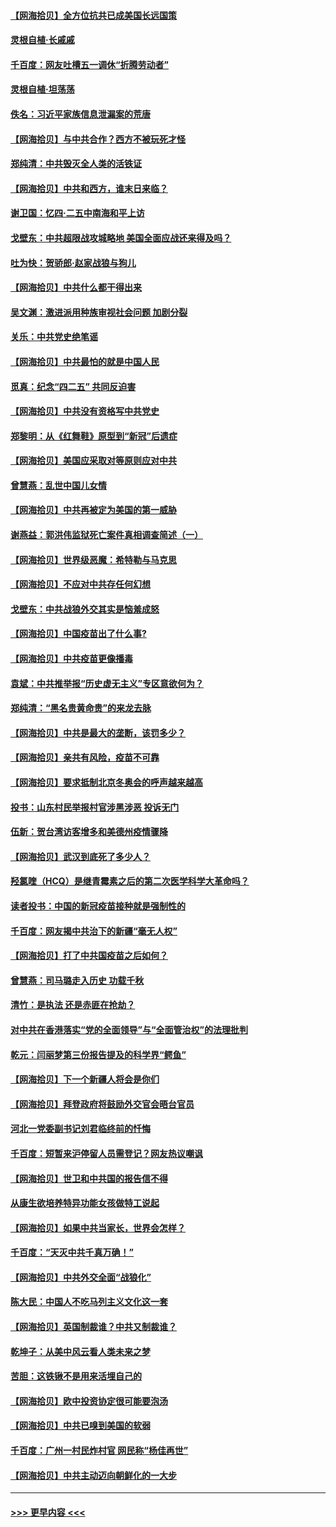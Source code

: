 #### [【网海拾贝】全方位抗共已成美国长远国策](../pages/nsc993/n12906878.md?t=04270802) 
#### [灵根自植‧长戚戚](../pages/nsc993/n12905585.md?t=04270802) 
#### [千百度：网友吐槽五一调休“折腾劳动者”](../pages/nsc993/n12905934.md?t=04270802) 
#### [灵根自植‧坦荡荡](../pages/nsc993/n12905562.md?t=04270802) 
#### [佚名：习近平家族信息泄漏案的荒唐](../pages/nsc993/n12904705.md?t=04270802) 
#### [【网海拾贝】与中共合作？西方不被玩死才怪](../pages/nsc993/n12903873.md?t=04270802) 
#### [郑纯清：中共毁灭全人类的活铁证](../pages/nsc993/n12903785.md?t=04270802) 
#### [【网海拾贝】中共和西方，谁末日来临？](../pages/nsc993/n12903482.md?t=04270802) 
#### [谢卫国：忆四‧二五中南海和平上访](../pages/nsc993/n12902192.md?t=04270802) 
#### [戈壁东：中共超限战攻城略地 美国全面应战还来得及吗？](../pages/nsc993/n12902297.md?t=04270802) 
#### [吐为快：贺骄郎‧赵家战狼与狗儿](../pages/nsc993/n12902280.md?t=04270802) 
#### [【网海拾贝】中共什么都干得出来](../pages/nsc993/n12897500.md?t=04270802) 
#### [吴文渊：激进派用种族审视社会问题 加剧分裂](../pages/nsc993/n12893881.md?t=04270802) 
#### [关乐：中共党史绝笔谣](../pages/nsc993/n12897270.md?t=04270802) 
#### [【网海拾贝】中共最怕的就是中国人民](../pages/nsc993/n12894705.md?t=04270802) 
#### [觅真：纪念“四二五” 共同反迫害](../pages/nsc993/n12894553.md?t=04270802) 
#### [【网海拾贝】中共没有资格写中共党史](../pages/nsc993/n12892231.md?t=04270802) 
#### [郑黎明：从《红舞鞋》原型到“新冠”后遗症](../pages/nsc993/n12890469.md?t=04270802) 
#### [【网海拾贝】美国应采取对等原则应对中共](../pages/nsc993/n12889176.md?t=04270802) 
#### [曾慧燕：乱世中国儿女情](../pages/nsc993/n12887931.md?t=04270802) 
#### [【网海拾贝】中共再被定为美国的第一威胁](../pages/nsc993/n12887580.md?t=04270802) 
#### [谢燕益：郭洪伟监狱死亡案件真相调查简述（一）](../pages/nsc993/n12885648.md?t=04270802) 
#### [【网海拾贝】世界级恶魔：希特勒与马克思](../pages/nsc993/n12884062.md?t=04270802) 
#### [【网海拾贝】不应对中共存任何幻想](../pages/nsc993/n12881460.md?t=04270802) 
#### [戈壁东：中共战狼外交其实是恼羞成怒](../pages/nsc993/n12880392.md?t=04270802) 
#### [【网海拾贝】中国疫苗出了什么事?](../pages/nsc993/n12879124.md?t=04270802) 
#### [【网海拾贝】中共疫苗更像播毒](../pages/nsc993/n12876631.md?t=04270802) 
#### [袁斌：中共推举报“历史虚无主义”专区意欲何为？](../pages/nsc993/n12876530.md?t=04270802) 
#### [郑纯清：“黑名贵黄命贵”的来龙去脉](../pages/nsc993/n12875589.md?t=04270802) 
#### [【网海拾贝】中共是最大的垄断，该罚多少？](../pages/nsc993/n12874006.md?t=04270802) 
#### [【网海拾贝】亲共有风险，疫苗不可靠](../pages/nsc993/n12872224.md?t=04270802) 
#### [【网海拾贝】要求抵制北京冬奥会的呼声越来越高](../pages/nsc993/n12868962.md?t=04270802) 
#### [投书：山东村民举报村官涉黑涉恶 投诉无门](../pages/nsc993/n12869726.md?t=04270802) 
#### [伍新：贺台湾访客增多和美德州疫情骤降](../pages/nsc993/n12865651.md?t=04270802) 
#### [【网海拾贝】武汉到底死了多少人？](../pages/nsc993/n12863707.md?t=04270802) 
#### [羟氯喹（HCQ）是继青霉素之后的第二次医学科学大革命吗？](../pages/nsc993/n12638564.md?t=04270802) 
#### [读者投书：中国的新冠疫苗接种就是强制性的](../pages/nsc993/n12859932.md?t=04270802) 
#### [千百度：网友揭中共治下的新疆“毫无人权”](../pages/nsc993/n12858385.md?t=04270802) 
#### [【网海拾贝】打了中共国疫苗之后如何？](../pages/nsc993/n12857866.md?t=04270802) 
#### [曾慧燕：司马璐走入历史 功载千秋](../pages/nsc993/n12856996.md?t=04270802) 
#### [清竹：是执法 还是赤匪在抢劫？](../pages/nsc993/n12856952.md?t=04270802) 
#### [对中共在香港落实“党的全面领导”与“全面管治权”的法理批判](../pages/nsc993/n12856929.md?t=04270802) 
#### [乾元：闫丽梦第三份报告提及的科学界“鳄鱼”](../pages/nsc993/n12855985.md?t=04270802) 
#### [【网海拾贝】下一个新疆人将会是你们](../pages/nsc993/n12855864.md?t=04270802) 
#### [【网海拾贝】拜登政府将鼓励外交官会晤台官员](../pages/nsc993/n12853615.md?t=04270802) 
#### [河北一党委副书记刘君临终前的忏悔](../pages/nsc993/n12849420.md?t=04270802) 
#### [千百度：短暂来沪停留人员需登记？网友热议嘲讽](../pages/nsc993/n12853497.md?t=04270802) 
#### [【网海拾贝】世卫和中共国的报告信不得](../pages/nsc993/n12850902.md?t=04270802) 
#### [从康生欲培养特异功能女孩做特工说起](../pages/nsc993/n12849289.md?t=04270802) 
#### [【网海拾贝】如果中共当家长，世界会怎样？](../pages/nsc993/n12848436.md?t=04270802) 
#### [千百度：“天灭中共千真万确！”](../pages/nsc993/n12845659.md?t=04270802) 
#### [【网海拾贝】中共外交全面“战狼化”](../pages/nsc993/n12845607.md?t=04270802) 
#### [陈大民：中国人不吃马列主义文化这一套](../pages/nsc993/n12842496.md?t=04270802) 
#### [【网海拾贝】英国制裁谁？中共又制裁谁？](../pages/nsc993/n12840909.md?t=04270802) 
#### [乾坤子：从美中风云看人类未来之梦](../pages/nsc993/n12840590.md?t=04270802) 
#### [苦胆：这铁锹不是用来活埋自己的](../pages/nsc993/n12839512.md?t=04270802) 
#### [【网海拾贝】欧中投资协定很可能要泡汤](../pages/nsc993/n12835122.md?t=04270802) 
#### [【网海拾贝】中共已嗅到美国的软弱](../pages/nsc993/n12832411.md?t=04270802) 
#### [千百度：广州一村民炸村官 网民称“杨佳再世”](../pages/nsc993/n12832380.md?t=04270802) 
#### [【网海拾贝】中共主动迈向朝鲜化的一大步](../pages/nsc993/n12829887.md?t=04270802) 

----
#### [ >>> 更早内容 <<< ](../indexes/nsc993-earlier.md)
